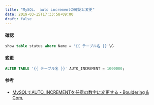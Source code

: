 ```yaml
---
title: "MySQL、 auto incrementの確認と変更"
date: 2019-03-15T17:33:58+09:00
draft: false
---
```


#### 確認

```sql
show table status where Name = '{{ テーブル名 }}'\G
```

#### 変更

```sql
ALTER TABLE '{{ テーブル名 }}' AUTO_INCREMENT = 1000000;
```

#### 参考

- [MySQLでAUTO_INCREMENTを任意の数字に変更する - Bouldering & Com.](https://shrkw.hatenablog.com/entry/how_to_change_auto_increment_number_on_mysql)
